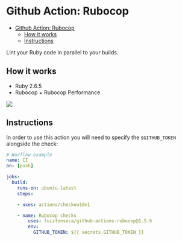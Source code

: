 # Github Action: Rubocop

- [Github Action: Rubocop](#github-action-rubocop)
  - [How it works](#how-it-works)
  - [Instructions](#instructions)

Lint your Ruby code in parallel to your builds.


## How it works

- Ruby 2.6.5
- Rubocop + Rubocop Performance


![](screenshots/annotations.png)


## Instructions

In order to use this action you will need to specify the `$GITHUB_TOKEN` alongside the check:


```yaml
# Worflow example
name: CI
on: [push]

jobs:
  build:
    runs-on: ubuntu-latest
    steps:

    - uses: actions/checkout@v1

    - name: Rubocop checks
        uses: luizfonseca/github-actions-rubocop@1.5.6
        env:
          GITHUB_TOKEN: ${{ secrets.GITHUB_TOKEN }}
```

